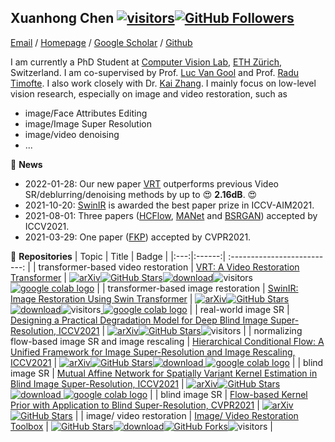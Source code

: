 ## Xuanhong Chen [![visitors](https://visitor-badge.glitch.me/badge?page_id=neuralchen/neuralchen)](https://github.com/JingyunLiang)[![GitHub Followers](https://img.shields.io/github/followers/neuralchen?style=social)](https://github.com/neuralchen)

[Email](mailto:chenxuanhongzju@gmail.com?subject=[GitHub]%20Source%20Han%20Sans) /
[Homepage](https://github.com/neuralchen) /
[Google Scholar](https://scholar.google.com/citations?hl=en&user=3-Hz9BgAAAAJ&view_op=list_works&sortby=pubdate) /
[Github](https://github.com/neuralchen)

I am currently a PhD Student at [Computer Vision Lab](https://vision.ee.ethz.ch/), [ETH Zürich](https://ethz.ch/en.html), Switzerland. I am co-supervised by Prof. [Luc Van Gool](https://scholar.google.com/citations?user=TwMib_QAAAAJ&hl=en) and Prof. [Radu Timofte](http://people.ee.ethz.ch/~timofter/). I also work closely with Dr. [Kai Zhang](https://cszn.github.io/). I mainly focus on low-level vision research, especially on image and video restoration, such as
- image/Face Attributes Editing
- image/Image Super Resolution
- image/video denoising
- ...

:rocket:  **News**
- 2022-01-28: Our new paper [VRT](https://github.com/JingyunLiang/VRT) outperforms previous Video SR/deblurring/denoising methods by up to :heart_eyes: **2.16dB**. :heart_eyes:
- 2021-10-20: [SwinIR](https://github.com/JingyunLiang/SwinIR) is awarded the best paper prize in ICCV-AIM2021.
- 2021-08-01: Three papers ([HCFlow](https://github.com/JingyunLiang/HCFlow), [MANet](https://github.com/JingyunLiang/MANet) and [BSRGAN](https://github.com/cszn/BSRGAN)) accepted by ICCV2021.
- 2021-03-29: One paper ([FKP](https://github.com/JingyunLiang/FKP)) accepted by CVPR2021.


🌱 **Repositories**
|   Topic   |     Title     |    Badge  |
|:---:|:------:|             :--------------------------:                     |
|  transformer-based video restoration   |   [VRT: A Video Restoration Transformer](https://github.com/JingyunLiang/VRT)   |   [![arXiv](https://img.shields.io/badge/arXiv-Paper-<COLOR>.svg)](https://arxiv.org/abs/2201.12288)[![GitHub Stars](https://img.shields.io/github/stars/JingyunLiang/VRT?style=social)](https://github.com/JingyunLiang/VRT)[![download](https://img.shields.io/github/downloads/JingyunLiang/VRT/total.svg)](https://github.com/JingyunLiang/VRT/releases)![visitors](https://visitor-badge.glitch.me/badge?page_id=jingyunliang/VRT)[ <a href="https://colab.research.google.com/gist/JingyunLiang/deb335792768ad9eb73854a8efca4fe0#file-vrt-demo-on-video-restoration-ipynb"><img src="https://colab.research.google.com/assets/colab-badge.svg" alt="google colab logo"></a>](https://colab.research.google.com/gist/JingyunLiang/deb335792768ad9eb73854a8efca4fe0#file-vrt-demo-on-video-restoration-ipynb)   |
|  transformer-based image restoration   |   [SwinIR: Image Restoration Using Swin Transformer](https://github.com/JingyunLiang/SwinIR)   |   [![arXiv](https://img.shields.io/badge/arXiv-Paper-<COLOR>.svg)](https://arxiv.org/abs/2108.10257)[![GitHub Stars](https://img.shields.io/github/stars/JingyunLiang/SwinIR?style=social)](https://github.com/JingyunLiang/SwinIR)[![download](https://img.shields.io/github/downloads/JingyunLiang/SwinIR/total.svg)](https://github.com/JingyunLiang/SwinIR/releases)![visitors](https://visitor-badge.glitch.me/badge?page_id=jingyunliang/SwinIR)[ <a href="https://colab.research.google.com/gist/JingyunLiang/a5e3e54bc9ef8d7bf594f6fee8208533/swinir-demo-on-real-world-image-sr.ipynb"><img src="https://colab.research.google.com/assets/colab-badge.svg" alt="google colab logo"></a>](https://colab.research.google.com/gist/JingyunLiang/a5e3e54bc9ef8d7bf594f6fee8208533/swinir-demo-on-real-world-image-sr.ipynb)   |
|   real-world image SR  |   [Designing a Practical Degradation Model for Deep Blind Image Super-Resolution, ICCV2021](https://github.com/cszn/bsrgan) |   [![arXiv](https://img.shields.io/badge/arXiv-Paper-<COLOR>.svg)](https://arxiv.org/abs/2103.14006)[![GitHub Stars](https://img.shields.io/github/stars/cszn/BSRGAN?style=social)](https://github.com/cszn/BSRGAN)![visitors](https://visitor-badge.glitch.me/badge?page_id=cszn/BSRGAN)   |
|  normalizing flow-based image SR and image rescaling   |   [Hierarchical Conditional Flow: A Unified Framework for Image Super-Resolution and Image Rescaling, ICCV2021](https://github.com/JingyunLiang/HCFlow)   |  [![arXiv](https://img.shields.io/badge/arXiv-Paper-<COLOR>.svg)](https://arxiv.org/abs/2108.05301)[![GitHub Stars](https://img.shields.io/github/stars/JingyunLiang/HCFlow?style=social)](https://github.com/JingyunLiang/HCFlow)[![download](https://img.shields.io/github/downloads/JingyunLiang/HCFlow/total.svg)](https://github.com/JingyunLiang/HCFlow/releases)[ <a href="https://colab.research.google.com/gist/JingyunLiang/cdb3fef89ebd174eaa43794accb6f59d/hcflow-demo-on-x8-face-image-sr.ipynb"><img src="https://colab.research.google.com/assets/colab-badge.svg" alt="google colab logo"></a>](https://colab.research.google.com/gist/JingyunLiang/cdb3fef89ebd174eaa43794accb6f59d/hcflow-demo-on-x8-face-image-sr.ipynb)   |
|  blind image SR   |   [Mutual Affine Network for Spatially Variant Kernel Estimation in Blind Image Super-Resolution, ICCV2021](https://github.com/JingyunLiang/MANet)  |  [![arXiv](https://img.shields.io/badge/arXiv-Paper-<COLOR>.svg)](https://arxiv.org/abs/2108.05302)[![GitHub Stars](https://img.shields.io/github/stars/JingyunLiang/MANet?style=social)](https://github.com/JingyunLiang/MANet)[![download](https://img.shields.io/github/downloads/JingyunLiang/MANet/total.svg)](https://github.com/JingyunLiang/MANet/releases)[ <a href="https://colab.research.google.com/gist/JingyunLiang/4ed2524d6e08343710ee408a4d997e1c/manet-demo-on-spatially-variant-kernel-estimation.ipynb"><img src="https://colab.research.google.com/assets/colab-badge.svg" alt="google colab logo"></a>](https://colab.research.google.com/gist/JingyunLiang/4ed2524d6e08343710ee408a4d997e1c/manet-demo-on-spatially-variant-kernel-estimation.ipynb)   |
|  blind image SR  |  [Flow-based Kernel Prior with Application to Blind Super-Resolution, CVPR2021](https://github.com/JingyunLiang/FKP)   |  [![arXiv](https://img.shields.io/badge/arXiv-Paper-<COLOR>.svg)](https://arxiv.org/abs/2103.15977)[![GitHub Stars](https://img.shields.io/github/stars/JingyunLiang/FKP?style=social)](https://github.com/JingyunLiang/FKP)   |
|  image/ video restoration  |  [Image/ Video Restoration Toolbox](https://github.com/cszn/KAIR)   |  [![GitHub Stars](https://img.shields.io/github/stars/cszn/KAIR?style=social)](https://github.com/cszn/KAIR)[![download](https://img.shields.io/github/downloads/cszn/KAIR/total.svg)](https://github.com/JingyunLiang/VRT/releases)[![GitHub Forks](https://img.shields.io/github/forks/cszn/KAIR?style=social)](https://github.com/cszn/KAIR)![visitors](https://visitor-badge.glitch.me/badge?page_id=cszn/KAIR)   |

